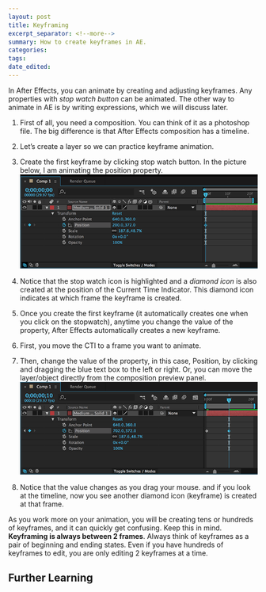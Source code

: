 ```yaml
---
layout: post	
title: Keyframing
excerpt_separator: <!--more-->
summary: How to create keyframes in AE.
categories:
tags:
date_edited:
---
```


In After Effects, you can animate by creating and adjusting keyframes. Any properties with *stop watch button* can be animated. The other way to animate in AE is by writing expressions, which we will discuss later.




1. First of all, you need a composition. You can think of it as a photoshop file. The big difference is that After Effects composition has a timeline.

2. Let’s create a layer so we can practice keyframe animation. 

3. Create the first keyframe by clicking stop watch button. In the picture below, I am animating the position property.
![Creating the first keyframe](/images/keyframing/keyframe-1.png)

4. Notice that the stop watch icon is highlighted and a *diamond icon* is also created at the position of the Current Time Indicator. This diamond icon indicates at which frame the keyframe is created.

5. Once you create the first keyframe (it automatically creates one when you click on the stopwatch), anytime you change the value of the property, After Effects automatically creates a new keyframe.

6. First, you move the CTI to a frame you want to animate. 

7. Then, change the value of the property, in this case, Position, by clicking and dragging the blue text box to the left or right. Or, you can move the layer/object directly from the composition preview panel.
![the second keyframe](/images/keyframing/keyframe-2.png)

8. Notice that the value changes as you drag your mouse. and if you look at the timeline, now you see another diamond icon (keyframe) is created at that frame.

As you work more on your animation, you will be creating tens or hundreds of keyframes, and it can quickly get confusing. Keep this in mind. **Keyframing is always between 2 frames**. Always think of keyframes as a pair of beginning and ending states. Even if you have hundreds of keyframes to edit, you are only editing 2 keyframes at a time.





## Further Learning


<!-- footnotes -->
